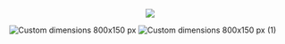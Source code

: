 <p align="center">
  <img src="https://user-images.githubusercontent.com/61073050/148670348-a53fd712-5610-4846-bf71-0f908cdaa163.png">
</p>

![Custom dimensions 800x150 px](https://user-images.githubusercontent.com/61073050/148670480-283c764b-65c9-42e1-a835-0b11d2ed53e4.jpeg)
![Custom dimensions 800x150 px (1)](https://user-images.githubusercontent.com/61073050/148670508-36619bfb-8add-46aa-88c7-48e5fca1e6b4.jpeg)
